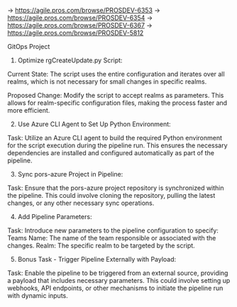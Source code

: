 -> https://agile.pros.com/browse/PROSDEV-6353
-> https://agile.pros.com/browse/PROSDEV-6354
-> https://agile.pros.com/browse/PROSDEV-6367
-> https://agile.pros.com/browse/PROSDEV-5812

GitOps Project

1. Optimize rgCreateUpdate.py Script:

Current State: The script uses the entire configuration and iterates over all realms, which is not necessary for small changes in specific realms.

Proposed Change: Modify the script to accept realms as parameters. This allows for realm-specific configuration files, making the process faster and more efficient.

2. Use Azure CLI Agent to Set Up Python Environment:

Task: Utilize an Azure CLI agent to build the required Python environment for the script execution during the pipeline run. This ensures the necessary dependencies are installed and configured automatically as part of the pipeline.

3. Sync pors-azure Project in Pipeline:

Task: Ensure that the pors-azure project repository is synchronized within the pipeline. This could involve cloning the repository, pulling the latest changes, or any other necessary sync operations.

4. Add Pipeline Parameters:

Task: Introduce new parameters to the pipeline configuration to specify:
Teams Name: The name of the team responsible or associated with the changes.
Realm: The specific realm to be targeted by the script.

5. Bonus Task - Trigger Pipeline Externally with Payload:

Task: Enable the pipeline to be triggered from an external source, providing a payload that includes necessary parameters. This could involve setting up webhooks, API endpoints, or other mechanisms to initiate the pipeline run with dynamic inputs.
